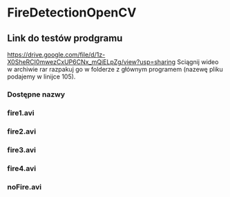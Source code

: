 # FireDetectionOpenCV
## Link do testów prodgramu
https://drive.google.com/file/d/1z-X0SheRCI0mwezCxUP6CNx_mQiELpZg/view?usp=sharing
Sciągnij wideo w archiwie rar razpakuj go w folderze z głównym programem (nazewę pliku podajemy w linijce 105).

### Dostępne nazwy 
### fire1.avi
### fire2.avi
### fire3.avi
### fire4.avi
### noFire.avi
